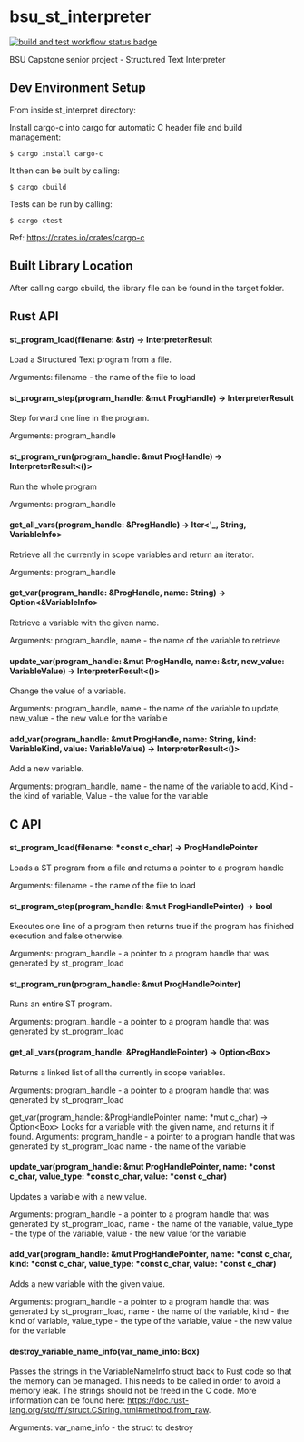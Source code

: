 # bsu_st_interpreter

[![build and test workflow status badge](https://github.com/GoWestRobotics/bsu_st_interpreter/actions/workflows/main.yml/badge.svg)](https://github.com/GoWestRobotics/bsu_st_interpreter/actions/workflows/main.yml)

BSU Capstone senior project - Structured Text Interpreter

## Dev Environment Setup
From inside st_interpret directory:

Install cargo-c into cargo for automatic C header file and build management:

```shell
$ cargo install cargo-c
```

It then can be built by calling:

```shell
$ cargo cbuild
```


Tests can be run by calling:

```shell
$ cargo ctest
```

Ref: https://crates.io/crates/cargo-c

## Built Library Location
After calling cargo cbuild, the library file can be found in the target folder.

## Rust API
#### st_program_load(filename: &str) -> InterpreterResult<ProgHandle>
Load a Structured Text program from a file.
  
Arguments: 
  filename - the name of the file to load

#### st_program_step(program_handle: &mut ProgHandle) -> InterpreterResult<bool>
Step forward one line in the program.

  Arguments:
program_handle

#### st_program_run(program_handle: &mut ProgHandle) -> InterpreterResult<()>
Run the whole program

  Arguments:
	program_handle

#### get_all_vars(program_handle: &ProgHandle) -> Iter<'\_, String, VariableInfo>
Retrieve all the currently in scope variables and return an iterator.

  Arguments:
	program_handle

#### get_var(program_handle: &ProgHandle, name: String) -> Option<&VariableInfo>
Retrieve a variable with the given name.

  Arguments:
	program_handle, 
	name - the name of the variable to retrieve 

#### update_var(program_handle: &mut ProgHandle, name: &str, new_value: VariableValue) -> InterpreterResult<()>
Change the value of a variable.

  Arguments:
program_handle,
name - the name of the variable to update,
new_value - the new value for the variable

#### add_var(program_handle: &mut ProgHandle, name: String, kind: VariableKind, value: VariableValue) -> InterpreterResult<()>
Add a new variable.

  Arguments:
program_handle,
name - the name of the variable to add,
Kind - the kind of variable,
Value - the value for the variable

## C API
#### st_program_load(filename: *const c_char) -> ProgHandlePointer
Loads a ST program from a file and returns a pointer to a program handle

  Arguments: 
filename - the name of the file to load

#### st_program_step(program_handle: &mut ProgHandlePointer) -> bool
Executes one line of a program then returns true if the program has finished execution and false otherwise.

  Arguments:
program_handle - a pointer to a program handle that was generated by st_program_load


#### st_program_run(program_handle: &mut ProgHandlePointer) 
Runs an entire ST program.

  Arguments:
program_handle - a pointer to a program handle that was generated by st_program_load

#### get_all_vars(program_handle: &ProgHandlePointer) -> Option<Box<VariableNameInfo>>
Returns a linked list of all the currently in scope variables.

  Arguments:
program_handle - a pointer to a program handle that was generated by st_program_load

get_var(program_handle: &ProgHandlePointer, name: *mut c_char) -> Option<Box<VariableNameInfo>>
Looks for a variable with the given name, and returns it if found.
Arguments:
program_handle - a pointer to a program handle that was generated by st_program_load
name - the name of the variable

#### update_var(program_handle: &mut ProgHandlePointer, name: *const c_char, value_type: *const c_char, value: *const c_char)
Updates a variable with a new value.

  Arguments:
program_handle - a pointer to a program handle that was generated by st_program_load,
name - the name of the variable,
value_type - the type of the variable,
value - the new value for the variable

#### add_var(program_handle: &mut ProgHandlePointer, name: *const c_char, kind: *const c_char, value_type: *const c_char, value: *const c_char)
Adds a new variable with the given value.

  Arguments:
program_handle - a pointer to a program handle that was generated by st_program_load,
name - the name of the variable,
kind - the kind of variable,
value_type - the type of the variable,
value - the new value for the variable

#### destroy_variable_name_info(var_name_info: Box<VariableNameInfo>)
Passes the strings in the VariableNameInfo struct back to Rust code so that the memory can be managed. This needs to be called in order to avoid a memory leak. The strings should not be freed in the C code. More information can be found here: https://doc.rust-lang.org/std/ffi/struct.CString.html#method.from_raw.

  Arguments:
var_name_info - the struct to destroy

